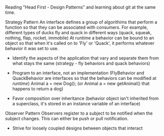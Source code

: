 Reading "Head First - Design Patterns" and learning about git at the same time. 

Strategy Pattern
An interface defines a group of algorithims that perform a function so that they can be associated with consumers.
For example, different types of ducks fly and quack in different ways (quack, squeak, nothing, flap, rocket, immobile)
At runtime a behavior can be bound to an object so that when it's called on to 'Fly' or 'Quack', it performs whatever
behavior it was set to use. 

* Identify the aspects of the application that vary and separate them from what stays the same 
	(strategy - fly behaviors and quack behaviors)

* Program to an interface, not an implementation
	(FlyBehavior and QuackBehavior are interfaces so that the behaviors can be modified at *runtime*)
	Animal a = new Dog(); (or Animal a = new getAnimal() that happens to return a dog)

* Favor composition over inheritance
	(behavior object isn't inherited from a superclass, it's stored in an instance variable of an interface)

Observer Pattern
 Observers register to a subject to be notified when the subject changes. This can either be push or pull notification. 

* Strive for loosely coupled designs between objects that interact
